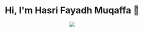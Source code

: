<div align="center">
    <h1>Hi, I'm Hasri Fayadh Muqaffa 👋</h1>
    <a href="https://git.io/typing-svg">
        <img src="https://readme-typing-svg.demolab.com/?lines=Full%20Stack%20Development;Cyber%20Security%20Enthusiast;Always%20Learning%20New%20Things&font=Fira%20Code&center=true&width=440&height=45&color=007649FF&size=22&vCenter=true" />
    </a>
</div>
